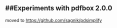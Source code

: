 ##Experiments with pdfbox 2.0.0 
---------------------------------

moved to https://github.com/sagnik/pdsimplify


